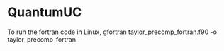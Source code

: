 # QuantumUC

To run the fortran code in Linux, gfortran taylor_precomp_fortran.f90 -o taylor_precomp_fortran

